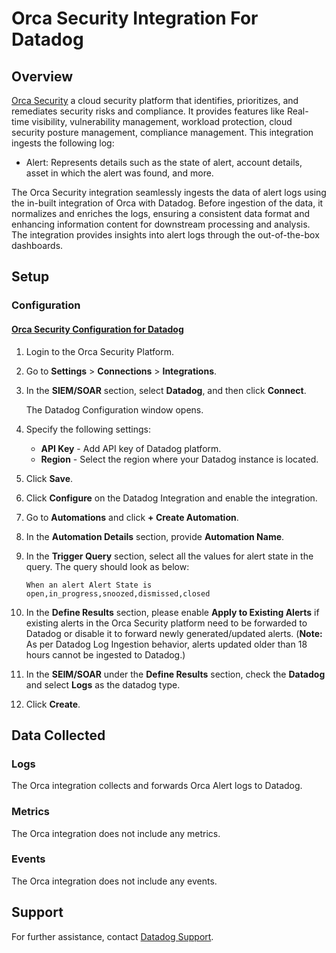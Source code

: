 # Orca Security Integration For Datadog

## Overview

[Orca Security][1] a cloud security platform that identifies, prioritizes, and remediates security risks and compliance. It provides features like Real-time visibility, vulnerability management, workload protection, cloud security posture management, compliance management.
This integration ingests the following log:

- Alert: Represents details such as the state of alert, account details, asset in which the alert was found, and more.

The Orca Security integration seamlessly ingests the data of alert logs using the in-built integration of Orca with Datadog. Before ingestion of the data, it normalizes and enriches the logs, ensuring a consistent data format and enhancing information content for downstream processing and analysis. The integration provides insights into alert logs through the out-of-the-box dashboards.

## Setup

### Configuration

#### [Orca Security Configuration for Datadog][2]

1. Login to the Orca Security Platform.
2. Go to **Settings** > **Connections** > **Integrations**.
3. In the **SIEM/SOAR** section, select **Datadog**, and then click **Connect**.

   The Datadog Configuration window opens.
4. Specify the following settings:
   - **API Key** - Add API key of Datadog platform.
   - **Region** - Select the region where your Datadog instance is located.
5. Click **Save**.
6. Click **Configure** on the Datadog Integration and enable the integration.
7. Go to **Automations** and click **+ Create Automation**.
8. In the **Automation Details** section, provide **Automation Name**.
9. In the **Trigger Query** section, select all the values for alert state in the query. The query should look as below:

    ```When an alert Alert State is open,in_progress,snoozed,dismissed,closed```
10. In the **Define Results** section, please enable **Apply to Existing Alerts** if existing alerts in the Orca Security platform need to be forwarded to Datadog or disable it to forward newly generated/updated alerts. (**Note:** As per Datadog Log Ingestion behavior, alerts updated older than 18 hours cannot be ingested to Datadog.)
11. In the **SEIM/SOAR** under the **Define Results** section, check the **Datadog** and select **Logs** as the datadog type.
12. Click **Create**.

## Data Collected

### Logs

The Orca integration collects and forwards Orca Alert logs to Datadog.

### Metrics

The Orca integration does not include any metrics.

### Events

The Orca integration does not include any events.

## Support

For further assistance, contact [Datadog Support][3].

[1]: https://docs.orcasecurity.io/docs
[2]: https://docs.orcasecurity.io/docs/integrating-datadog
[3]: https://docs.datadoghq.com/help/